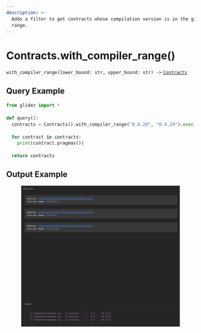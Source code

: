 ```yaml
---
description: >-
  Adds a filter to get contracts whose compilation version is in the given
  range.
---
```


# Contracts.with\_compiler\_range()

`with_compiler_range(lower_bound: str, upper_bound: str) ->` [`Contracts`](./)

## Query Example

```python
from glider import *

def query():
  contracts = Contracts().with_compiler_range("0.4.20", "0.4.24").exec(3)

  for contract in contracts:
    print(contract.pragmas())

  return contracts
```

## Output Example

<figure><img src="../../.gitbook/assets/image (1) (1) (1).png" alt=""><figcaption></figcaption></figure>
